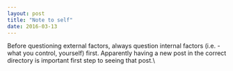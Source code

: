 ```yaml
---
layout: post
title: "Note to self"
date: 2016-03-13
---
```


Before questioning external factors, always question internal factors (i.e. -
what you control, yourself) first. Apparently having a new post in the correct
directory is important first step to seeing that post.\
